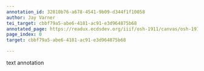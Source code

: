 ```yaml
---
annotation_id: 32810b76-a678-4541-9b09-d344f1f10058
author: Jay Varner
tei_target: cbbf79a5-abe6-4181-ac91-e3d964875b68
annotated_page: https://readux.ecdsdev.org/iiif/osh-1911/canvas/osh-1911_00000012.jpg
page_index: 0
target: cbbf79a5-abe6-4181-ac91-e3d964875b68

---
```

<p>text annotation</p>
